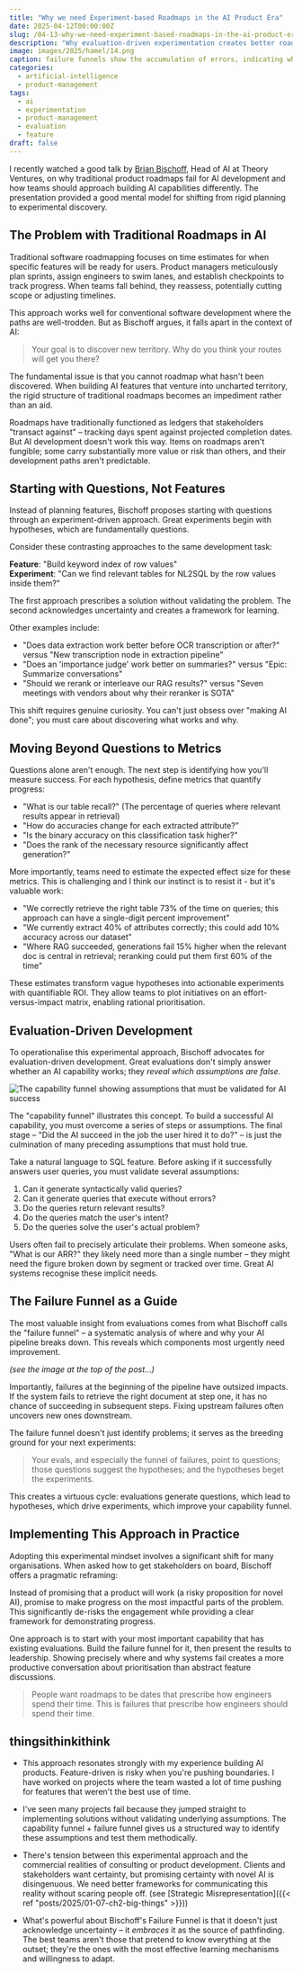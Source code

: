 ```yaml
---
title: "Why we need Experiment-based Roadmaps in the AI Product Era"
date: 2025-04-12T00:00:00Z
slug: /04-13-why-we-need-experiment-based-roadmaps-in-the-ai-product-era/
description: "Why evaluation-driven experimentation creates better roadmaps in AI products."
image: images/2025/hamel/14.png
caption: failure funnels show the accumulation of errors, indicating where effort must be spent
categories:
  - artificial-intelligence
  - product-management
tags:
  - ai
  - experimentation
  - product-management
  - evaluation
  - feature
draft: false
---
```


I recently watched a good talk by [Brian Bischoff](https://www.linkedin.com/in/bryan-bischof/), Head of AI at Theory Ventures, on why traditional product roadmaps fail for AI development and how teams should approach building AI capabilities differently. The presentation provided a good mental model for shifting from rigid planning to experimental discovery.

## The Problem with Traditional Roadmaps in AI

Traditional software roadmapping focuses on time estimates for when specific features will be ready for users. Product managers meticulously plan sprints, assign engineers to swim lanes, and establish checkpoints to track progress. When teams fall behind, they reassess, potentially cutting scope or adjusting timelines.

This approach works well for conventional software development where the paths are well-trodden. But as Bischoff argues, it falls apart in the context of AI:

> Your goal is to discover new territory. Why do you think your routes will get you there?

The fundamental issue is that you cannot roadmap what hasn't been discovered. When building AI features that venture into uncharted territory, the rigid structure of traditional roadmaps becomes an impediment rather than an aid.

Roadmaps have traditionally functioned as ledgers that stakeholders "transact against" – tracking days spent against projected completion dates. But AI development doesn't work this way. Items on roadmaps aren't fungible; some carry substantially more value or risk than others, and their development paths aren't predictable.

## Starting with Questions, Not Features

Instead of planning features, Bischoff proposes starting with questions through an experiment-driven approach. Great experiments begin with hypotheses, which are fundamentally questions.

Consider these contrasting approaches to the same development task:

**Feature**: "Build keyword index of row values"  
**Experiment**: "Can we find relevant tables for NL2SQL by the row values inside them?"

The first approach prescribes a solution without validating the problem. The second acknowledges uncertainty and creates a framework for learning.

Other examples include:

- "Does data extraction work better before OCR transcription or after?" versus "New transcription node in extraction pipeline"
- "Does an 'importance judge' work better on summaries?" versus "Epic: Summarize conversations"
- "Should we rerank or interleave our RAG results?" versus "Seven meetings with vendors about why their reranker is SOTA"

This shift requires genuine curiosity. You can't just obsess over "making AI done"; you must care about discovering what works and why.

## Moving Beyond Questions to Metrics

Questions alone aren't enough. The next step is identifying how you'll measure success. For each hypothesis, define metrics that quantify progress:

- "What is our table recall?" (The percentage of queries where relevant results appear in retrieval)
- "How do accuracies change for each extracted attribute?"
- "Is the binary accuracy on this classification task higher?"
- "Does the rank of the necessary resource significantly affect generation?"

More importantly, teams need to estimate the expected effect size for these metrics. This is challenging and I think our instinct is to resist it - but it's valuable work:

- "We correctly retrieve the right table 73% of the time on queries; this approach can have a single-digit percent improvement"
- "We currently extract 40% of attributes correctly; this could add 10% accuracy across our dataset"
- "Where RAG succeeded, generations fail 15% higher when the relevant doc is central in retrieval; reranking could put them first 60% of the time"

These estimates transform vague hypotheses into actionable experiments with quantifiable ROI. They allow teams to plot initiatives on an effort-versus-impact matrix, enabling rational prioritisation.

## Evaluation-Driven Development

To operationalise this experimental approach, Bischoff advocates for evaluation-driven development. Great evaluations don't simply answer whether an AI capability works; they _reveal which assumptions are false_.

![The capability funnel showing assumptions that must be validated for AI success](/images/2025/hamel/11.png)

The "capability funnel" illustrates this concept. To build a successful AI capability, you must overcome a series of steps or assumptions. The final stage – "Did the AI succeed in the job the user hired it to do?" – is just the culmination of many preceding assumptions that must hold true.

Take a natural language to SQL feature. Before asking if it successfully answers user queries, you must validate several assumptions:

1. Can it generate syntactically valid queries?
2. Can it generate queries that execute without errors?
3. Do the queries return relevant results?
4. Do the queries match the user's intent?
5. Do the queries solve the user's actual problem?

Users often fail to precisely articulate their problems. When someone asks, "What is our ARR?" they likely need more than a single number – they might need the figure broken down by segment or tracked over time. Great AI systems recognise these implicit needs.

## The Failure Funnel as a Guide

The most valuable insight from evaluations comes from what Bischoff calls the "failure funnel" – a systematic analysis of where and why your AI pipeline breaks down. This reveals which components most urgently need improvement.

_(see the image at the top of the post...)_

Importantly, failures at the beginning of the pipeline have outsized impacts. If the system fails to retrieve the right document at step one, it has no chance of succeeding in subsequent steps. Fixing upstream failures often uncovers new ones downstream.

The failure funnel doesn't just identify problems; it serves as the breeding ground for your next experiments:

> Your evals, and especially the funnel of failures, point to questions; those questions suggest the hypotheses; and the hypotheses beget the experiments.

This creates a virtuous cycle: evaluations generate questions, which lead to hypotheses, which drive experiments, which improve your capability funnel.

## Implementing This Approach in Practice

Adopting this experimental mindset involves a significant shift for many organisations. When asked how to get stakeholders on board, Bischoff offers a pragmatic reframing:

Instead of promising that a product will work (a risky proposition for novel AI), promise to make progress on the most impactful parts of the problem. This significantly de-risks the engagement while providing a clear framework for demonstrating progress.

One approach is to start with your most important capability that has existing evaluations. Build the failure funnel for it, then present the results to leadership. Showing precisely where and why systems fail creates a more productive conversation about prioritisation than abstract feature discussions.

> People want roadmaps to be dates that prescribe how engineers spend their time. This is failures that prescribe how engineers should spend their time.

## thingsithinkithink

- This approach resonates strongly with my experience building AI products. Feature-driven is risky when you're pushing boundaries. I have worked on projects where the team wasted a lot of time pushing for features that weren't the best use of time.

- I've seen many projects fail because they jumped straight to implementing solutions without validating underlying assumptions. The capability funnel + failure funnel gives us a structured way to identify these assumptions and test them methodically.

- There's tension between this experimental approach and the commercial realities of consulting or product development. Clients and stakeholders want certainty, but promising certainty with novel AI is disingenuous. We need better frameworks for communicating this reality without scaring people off. (see [Strategic Misrepresentation]({{< ref "posts/2025/01-07-ch2-big-things" >}}))

- What's powerful about Bischoff's Failure Funnel is that it doesn't just acknowledge uncertainty – it _embraces_ it as the source of pathfinding. The best teams aren't those that pretend to know everything at the outset; they're the ones with the most effective learning mechanisms and willingness to adapt.
